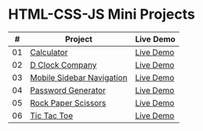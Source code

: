 # HTML-CSS-JS Mini Projects

|  #  | Project                                                                                                                     | Live Demo                                                                         |
| :-: | --------------------------------------------------------------------------------------------------------------------------- | --------------------------------------------------------------------------------- |
| 01  | [Calculator](https://github.com/nadgire/Mini-Projects/tree/main/Calculator)                             | [Live Demo](https://nadgire.github.io/Mini-Projects/Calculator)               |
| 02  | [D Clock Company](https://github.com/nadgire/Mini-Projects/tree/main/D%20Clock%20Company)                               | [Live Demo](https://nadgire.github.io/Mini-Projects/D%20Clock%20Company/public)                |
| 03  | [Mobile Sidebar Navigation](https://github.com/nadgire/Mini-Projects/tree/main/Mobile%20Sidebar%20Navigation)                       | [Live Demo](https://nadgire.github.io/Mini-Projects/Mobile%20Sidebar%20Navigation/public) |
| 04  | [Password Generator](https://github.com/nadgire/Mini-Projects/tree/main/Password%20Generator)                          | [Live Demo](https://nadgire.github.io/Mini-Projects/Password%20Generator/public)          |
| 05  | [Rock Paper Scissors](https://github.com/nadgire/Mini-Projects/tree/main/Rock%20Paper%20Scissors)                               | [Live Demo](https://nadgire.github.io/Mini-Projects/Rock%20Paper%20Scissors)                |
| 06  | [Tic Tac Toe](https://github.com/nadgire/Mini-Projects/tree/main/Tic%20Tac%20Toe)                           | [Live Demo](https://nadgire.github.io/Mini-Projects/Tic%20Tac%20Toe/public)           |